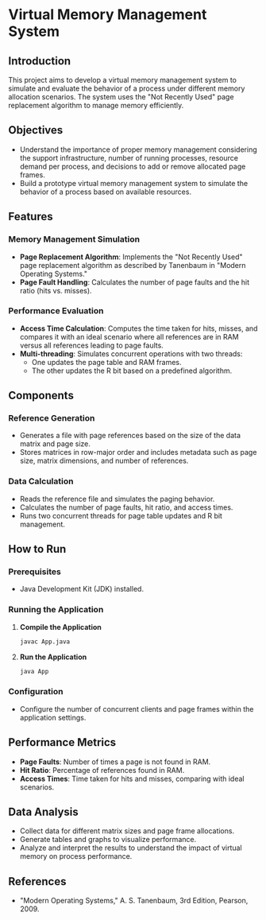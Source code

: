 
# Virtual Memory Management System

## Introduction

This project aims to develop a virtual memory management system to simulate and evaluate the behavior of a process under different memory allocation scenarios. The system uses the "Not Recently Used" page replacement algorithm to manage memory efficiently.

## Objectives

- Understand the importance of proper memory management considering the support infrastructure, number of running processes, resource demand per process, and decisions to add or remove allocated page frames.
- Build a prototype virtual memory management system to simulate the behavior of a process based on available resources.

## Features

### Memory Management Simulation

- **Page Replacement Algorithm**: Implements the "Not Recently Used" page replacement algorithm as described by Tanenbaum in "Modern Operating Systems."
- **Page Fault Handling**: Calculates the number of page faults and the hit ratio (hits vs. misses).

### Performance Evaluation

- **Access Time Calculation**: Computes the time taken for hits, misses, and compares it with an ideal scenario where all references are in RAM versus all references leading to page faults.
- **Multi-threading**: Simulates concurrent operations with two threads:
  - One updates the page table and RAM frames.
  - The other updates the R bit based on a predefined algorithm.

## Components

### Reference Generation

- Generates a file with page references based on the size of the data matrix and page size.
- Stores matrices in row-major order and includes metadata such as page size, matrix dimensions, and number of references.

### Data Calculation

- Reads the reference file and simulates the paging behavior.
- Calculates the number of page faults, hit ratio, and access times.
- Runs two concurrent threads for page table updates and R bit management.

## How to Run

### Prerequisites

- Java Development Kit (JDK) installed.

### Running the Application

1. **Compile the Application**
   ```bash
   javac App.java
   ```

2. **Run the Application**
   ```bash
   java App
   ```

### Configuration

- Configure the number of concurrent clients and page frames within the application settings.

## Performance Metrics

- **Page Faults**: Number of times a page is not found in RAM.
- **Hit Ratio**: Percentage of references found in RAM.
- **Access Times**: Time taken for hits and misses, comparing with ideal scenarios.

## Data Analysis

- Collect data for different matrix sizes and page frame allocations.
- Generate tables and graphs to visualize performance.
- Analyze and interpret the results to understand the impact of virtual memory on process performance.

## References

- "Modern Operating Systems," A. S. Tanenbaum, 3rd Edition, Pearson, 2009.
